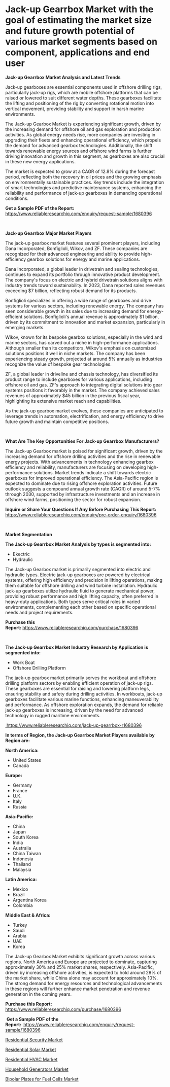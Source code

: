 <p><h1>Jack-up Gearrbox Market with the goal of estimating the market size and future growth potential of various market segments based on component, applications and end user</h1></p><p><strong>Jack-up Gearrbox Market Analysis and Latest Trends</strong></p>
<p><p>Jack-up gearboxes are essential components used in offshore drilling rigs, particularly jack-up rigs, which are mobile offshore platforms that can be raised or lowered to suit different water depths. These gearboxes facilitate the lifting and positioning of the rig by converting rotational motion into vertical movement, providing stability and support in harsh marine environments.</p><p>The Jack-up Gearbox Market is experiencing significant growth, driven by the increasing demand for offshore oil and gas exploration and production activities. As global energy needs rise, more companies are investing in upgrading their fleets and enhancing operational efficiency, which propels the demand for advanced gearbox technologies. Additionally, the shift towards renewable energy sources and offshore wind farms is further driving innovation and growth in this segment, as gearboxes are also crucial in these new energy applications.</p><p>The market is expected to grow at a CAGR of 12.8% during the forecast period, reflecting both the recovery in oil prices and the growing emphasis on environmentally sustainable practices. Key trends include the integration of smart technologies and predictive maintenance systems, enhancing the reliability and performance of jack-up gearboxes in demanding operational conditions.</p></p>
<p><strong>Get a Sample PDF of the Report:&nbsp;</strong> <a href="https://www.reliableresearchiq.com/enquiry/request-sample/1680396?utm_campaign=104&utm_medium=2&utm_source=Github&utm_content=ia&utm_term=16122024&utm_id=jack-up-gearrbox">https://www.reliableresearchiq.com/enquiry/request-sample/1680396</a></p>
<p>&nbsp;</p>
<p><strong>Jack-up Gearrbox Major Market Players</strong></p>
<p><p>The jack-up gearbox market features several prominent players, including Dana Incorporated, Bonfiglioli, Wikov, and ZF. These companies are recognized for their advanced engineering and ability to provide high-efficiency gearbox solutions for energy and marine applications.</p><p>Dana Incorporated, a global leader in drivetrain and sealing technologies, continues to expand its portfolio through innovative product development. The company's focus on electric and hybrid drivetrain solutions aligns with industry trends toward sustainability. In 2023, Dana reported sales revenues exceeding $7 billion, reflecting robust demand for its products.</p><p>Bonfiglioli specializes in offering a wide range of gearboxes and drive systems for various sectors, including renewable energy. The company has seen considerable growth in its sales due to increasing demand for energy-efficient solutions. Bonfiglioli's annual revenue is approximately $1 billion, driven by its commitment to innovation and market expansion, particularly in emerging markets.</p><p>Wikov, known for its bespoke gearbox solutions, especially in the wind and marine sectors, has carved out a niche in high-performance applications. Although smaller than its competitors, Wikov's emphasis on customized solutions positions it well in niche markets. The company has been experiencing steady growth, projected at around 5% annually as industries recognize the value of bespoke gear technologies.</p><p>ZF, a global leader in driveline and chassis technology, has diversified its product range to include gearboxes for various applications, including offshore oil and gas. ZF's approach to integrating digital solutions into gear systems positions it favorably in the market. The company achieved sales revenues of approximately $45 billion in the previous fiscal year, highlighting its extensive market reach and capabilities.</p><p>As the jack-up gearbox market evolves, these companies are anticipated to leverage trends in automation, electrification, and energy efficiency to drive future growth and maintain competitive positions.</p></p>
<p>&nbsp;</p>
<p><strong>What Are The Key Opportunities For Jack-up Gearrbox Manufacturers?</strong></p>
<p><p>The Jack-up Gearbox market is poised for significant growth, driven by the increasing demand for offshore drilling activities and the rise in renewable energy projects. With advancements in technology enhancing gearbox efficiency and reliability, manufacturers are focusing on developing high-performance solutions. Market trends indicate a shift towards electric gearboxes for improved operational efficiency. The Asia-Pacific region is expected to dominate due to rising offshore exploration activities. Future outlook suggests a compound annual growth rate (CAGR) of around 5-7% through 2030, supported by infrastructure investments and an increase in offshore wind farms, positioning the sector for robust expansion.</p></p>
<p><strong>Inquire or Share Your Questions If Any Before Purchasing This Report:</strong> <a href="https://www.reliableresearchiq.com/enquiry/pre-order-enquiry/1680396?utm_campaign=104&utm_medium=2&utm_source=Github&utm_content=ia&utm_term=16122024&utm_id=jack-up-gearrbox">https://www.reliableresearchiq.com/enquiry/pre-order-enquiry/1680396</a></p>
<p>&nbsp;</p>
<p><strong>Market Segmentation</strong></p>
<p><strong>The Jack-up Gearrbox Market Analysis by types is segmented into:</strong></p>
<p><ul><li>Ekectric</li><li>Hydraulic</li></ul></p>
<p><p>The Jack-up Gearbox market is primarily segmented into electric and hydraulic types. Electric jack-up gearboxes are powered by electrical systems, offering high efficiency and precision in lifting operations, making them suitable for offshore drilling and wind turbine installation. Hydraulic jack-up gearboxes utilize hydraulic fluid to generate mechanical power, providing robust performance and high lifting capacity, often preferred in heavy-duty applications. Both types serve critical roles in varied environments, complementing each other based on specific operational needs and project requirements.</p></p>
<p><strong>Purchase this Report:&nbsp;</strong><a href="https://www.reliableresearchiq.com/purchase/1680396?utm_campaign=104&utm_medium=2&utm_source=Github&utm_content=ia&utm_term=16122024&utm_id=jack-up-gearrbox">https://www.reliableresearchiq.com/purchase/1680396</a></p>
<p>&nbsp;</p>
<p><strong>The Jack-up Gearrbox Market Industry Research by Application is segmented into:</strong></p>
<p><ul><li>Work Boat</li><li>Offshore Drilling Platform</li></ul></p>
<p><p>The jack-up gearbox market primarily serves the workboat and offshore drilling platform sectors by enabling efficient operation of jack-up rigs. These gearboxes are essential for raising and lowering platform legs, ensuring stability and safety during drilling activities. In workboats, jack-up gearboxes facilitate various marine functions, enhancing maneuverability and performance. As offshore exploration expands, the demand for reliable jack-up gearboxes is increasing, driven by the need for advanced technology in rugged maritime environments.</p></p>
<p><a href="https://www.reliableresearchiq.com/jack-up-gearrbox-r1680396?utm_campaign=104&utm_medium=2&utm_source=Github&utm_content=ia&utm_term=16122024&utm_id=jack-up-gearrbox">&nbsp;https://www.reliableresearchiq.com/jack-up-gearrbox-r1680396</a></p>
<p><strong>In terms of Region, the Jack-up Gearrbox Market Players available by Region are:</strong></p>
<p>
    <p> <strong> North America: </strong>
        <ul>
            <li>United States</li>
            <li>Canada</li>
        </ul>
        </p> 
    <p> <strong> Europe: </strong>
        <ul>
            <li>Germany</li>
            <li>France</li>
            <li>U.K.</li>
            <li>Italy</li>
            <li>Russia</li>
        </ul>
        </p> 
    <p> <strong> Asia-Pacific: </strong>
        <ul>
            <li>China</li>
            <li>Japan</li>
            <li>South Korea</li>
            <li>India</li>
            <li>Australia</li>
            <li>China Taiwan</li>
            <li>Indonesia</li>
            <li>Thailand</li>
            <li>Malaysia</li>
        </ul>
        </p> 
    <p> <strong> Latin America: </strong>
        <ul>
            <li>Mexico</li>
            <li>Brazil</li>
            <li>Argentina Korea</li>
            <li>Colombia</li>
        </ul>
        </p> 
    <p> <strong> Middle East & Africa: </strong>
        <ul>
            <li>Turkey</li>
            <li>Saudi</li>
            <li>Arabia</li>
            <li>UAE</li>
            <li>Korea</li>
        </ul>
    </p>
    </p>
<p><p>The Jack-up Gearbox Market exhibits significant growth across various regions. North America and Europe are projected to dominate, capturing approximately 30% and 25% market shares, respectively. Asia-Pacific, driven by increasing offshore activities, is expected to hold around 28% of the market share, while China alone may account for approximately 10%. The strong demand for energy resources and technological advancements in these regions will further enhance market penetration and revenue generation in the coming years.</p></p>
<p><strong>Purchase this Report: </strong><a href="https://www.reliableresearchiq.com/purchase/1680396?utm_campaign=104&utm_medium=2&utm_source=Github&utm_content=ia&utm_term=16122024&utm_id=jack-up-gearrbox">https://www.reliableresearchiq.com/purchase/1680396</a></p>
<p>&nbsp;<strong>Get a Sample PDF of the Report:&nbsp;&nbsp;</strong><a href="https://www.reliableresearchiq.com/enquiry/request-sample/1680396?utm_campaign=104&utm_medium=2&utm_source=Github&utm_content=ia&utm_term=16122024&utm_id=jack-up-gearrbox">https://www.reliableresearchiq.com/enquiry/request-sample/1680396</a></p>
<p><strong></strong></p>
<p><p><a href="https://www.linkedin.com/pulse/residential-security-industry-growth-opportunities-growing-m9fee?utm_campaign=104&utm_medium=2&utm_source=Github&utm_content=ia&utm_term=16122024&utm_id=jack-up-gearrbox">Residential Security Market</a></p><p><a href="https://www.linkedin.com/pulse/thorough-review-residential-solar-market-size-share-revenue-anticipated-oi7ce?utm_campaign=104&utm_medium=2&utm_source=Github&utm_content=ia&utm_term=16122024&utm_id=jack-up-gearrbox">Residential Solar Market</a></p><p><a href="https://www.linkedin.com/pulse/examining-residential-hvac-market-growth-size-trends-using-8agre?utm_campaign=104&utm_medium=2&utm_source=Github&utm_content=ia&utm_term=16122024&utm_id=jack-up-gearrbox">Residential HVAC Market</a></p><p><a href="https://www.linkedin.com/pulse/thorough-examination-global-household-generators-market-size-co27e?utm_campaign=104&utm_medium=2&utm_source=Github&utm_content=ia&utm_term=16122024&utm_id=jack-up-gearrbox">Household Generators Market</a></p><p><a href="https://github.com/sherikacas30/Market-Research-Report-List-1/blob/main/bipolar-plates-for-fuel-cells-market.md?utm_campaign=104&utm_medium=2&utm_source=Github&utm_content=ia&utm_term=16122024&utm_id=jack-up-gearrbox">Bipolar Plates for Fuel Cells Market</a></p></p>